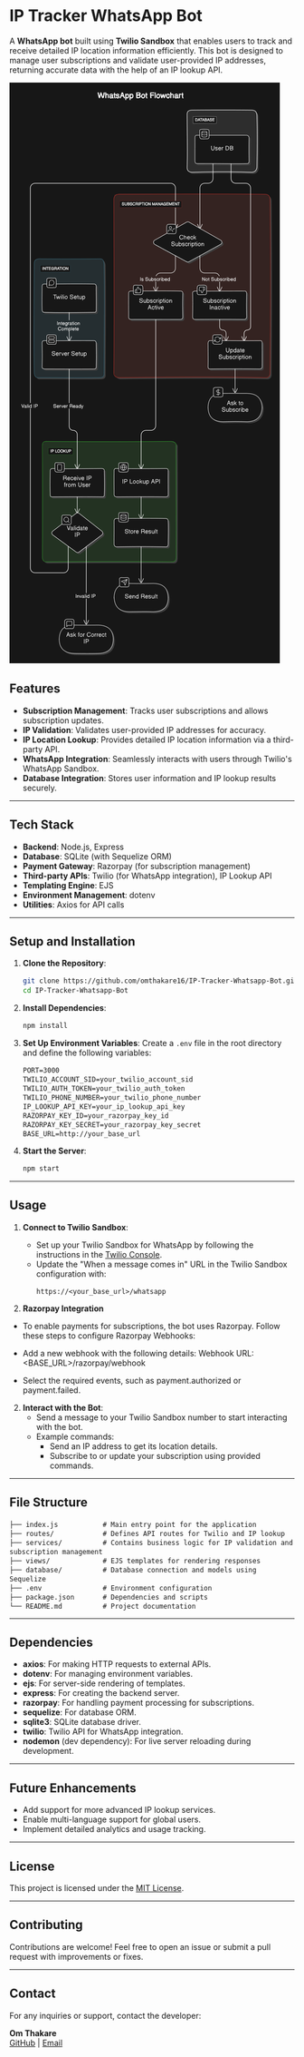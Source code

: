 
# IP Tracker WhatsApp Bot

A **WhatsApp bot** built using **Twilio Sandbox** that enables users to track and receive detailed IP location information efficiently. This bot is designed to manage user subscriptions and validate user-provided IP addresses, returning accurate data with the help of an IP lookup API.

![Architecture Diagram](ArchitectureDiagram.png)

## Features

- **Subscription Management**: Tracks user subscriptions and allows subscription updates.
- **IP Validation**: Validates user-provided IP addresses for accuracy.
- **IP Location Lookup**: Provides detailed IP location information via a third-party API.
- **WhatsApp Integration**: Seamlessly interacts with users through Twilio's WhatsApp Sandbox.
- **Database Integration**: Stores user information and IP lookup results securely.

---

## Tech Stack

- **Backend**: Node.js, Express
- **Database**: SQLite (with Sequelize ORM)
- **Payment Gateway**: Razorpay (for subscription management)
- **Third-party APIs**: Twilio (for WhatsApp integration), IP Lookup API
- **Templating Engine**: EJS
- **Environment Management**: dotenv
- **Utilities**: Axios for API calls

---

## Setup and Installation

1. **Clone the Repository**:
   ```bash
   git clone https://github.com/omthakare16/IP-Tracker-Whatsapp-Bot.git
   cd IP-Tracker-Whatsapp-Bot
   ```

2. **Install Dependencies**:
   ```bash
   npm install
   ```

3. **Set Up Environment Variables**:
   Create a `.env` file in the root directory and define the following variables:
   ```env
   PORT=3000
   TWILIO_ACCOUNT_SID=your_twilio_account_sid
   TWILIO_AUTH_TOKEN=your_twilio_auth_token
   TWILIO_PHONE_NUMBER=your_twilio_phone_number
   IP_LOOKUP_API_KEY=your_ip_lookup_api_key
   RAZORPAY_KEY_ID=your_razorpay_key_id
   RAZORPAY_KEY_SECRET=your_razorpay_key_secret
   BASE_URL=http://your_base_url
   ```

4. **Start the Server**:
   ```bash
   npm start
   ```

---

## Usage

1. **Connect to Twilio Sandbox**:
   - Set up your Twilio Sandbox for WhatsApp by following the instructions in the [Twilio Console](https://www.twilio.com/console/sms/whatsapp/sandbox).
   - Update the "When a message comes in" URL in the Twilio Sandbox configuration with:
     ```
     https://<your_base_url>/whatsapp
     ```

2. **Razorpay Integration**
  - To enable payments for subscriptions, the bot uses Razorpay. Follow these steps to configure Razorpay Webhooks:

  - Add a new webhook with the following details:
Webhook URL: <BASE_URL>/razorpay/webhook
  - Select the required events, such as payment.authorized or payment.failed. 

2. **Interact with the Bot**:
   - Send a message to your Twilio Sandbox number to start interacting with the bot.
   - Example commands:
     - Send an IP address to get its location details.
     - Subscribe to or update your subscription using provided commands.

---

## File Structure

```
├── index.js           # Main entry point for the application
├── routes/            # Defines API routes for Twilio and IP lookup
├── services/          # Contains business logic for IP validation and subscription management
├── views/             # EJS templates for rendering responses
├── database/          # Database connection and models using Sequelize
├── .env               # Environment configuration
├── package.json       # Dependencies and scripts
└── README.md          # Project documentation
```

---

## Dependencies

- **axios**: For making HTTP requests to external APIs.
- **dotenv**: For managing environment variables.
- **ejs**: For server-side rendering of templates.
- **express**: For creating the backend server.
- **razorpay**: For handling payment processing for subscriptions.
- **sequelize**: For database ORM.
- **sqlite3**: SQLite database driver.
- **twilio**: Twilio API for WhatsApp integration.
- **nodemon** (dev dependency): For live server reloading during development.

---

## Future Enhancements

- Add support for more advanced IP lookup services.
- Enable multi-language support for global users.
- Implement detailed analytics and usage tracking.

---

## License

This project is licensed under the [MIT License](LICENSE).

---

## Contributing

Contributions are welcome! Feel free to open an issue or submit a pull request with improvements or fixes.

---

## Contact

For any inquiries or support, contact the developer:

**Om Thakare**  
[GitHub](https://github.com/omthakare16) | [Email](mailto:omthakare1606@gmail.com)
